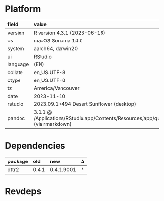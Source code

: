 # Platform

|field    |value                                                                                      |
|:--------|:------------------------------------------------------------------------------------------|
|version  |R version 4.3.1 (2023-06-16)                                                               |
|os       |macOS Sonoma 14.0                                                                          |
|system   |aarch64, darwin20                                                                          |
|ui       |RStudio                                                                                    |
|language |(EN)                                                                                       |
|collate  |en_US.UTF-8                                                                                |
|ctype    |en_US.UTF-8                                                                                |
|tz       |America/Vancouver                                                                          |
|date     |2023-11-10                                                                                 |
|rstudio  |2023.09.1+494 Desert Sunflower (desktop)                                                   |
|pandoc   |3.1.1 @ /Applications/RStudio.app/Contents/Resources/app/quarto/bin/tools/ (via rmarkdown) |

# Dependencies

|package |old   |new        |Δ  |
|:-------|:-----|:----------|:--|
|dttr2   |0.4.1 |0.4.1.9001 |*  |

# Revdeps

